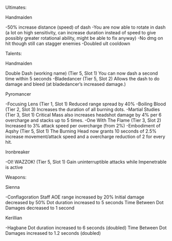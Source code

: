Ultimates:

Handmaiden

-50% increase distance (speed) of dash 
-You are now able to rotate in dash (a lot on high sensitivity, can increase duration instead of speed to give possibly greater rotational ability, might be able to fix anyway) 
-No dmg on hit though still can stagger enemies
-Doubled ult cooldown

Talents:

Handmaiden

Double Dash (working name) (Tier 5, Slot 1)
You can now dash a second time within 5 seconds
-Bladedancer (Tier 5, Slot 2)
Allows the dash to do damage and bleed (at bladedancer’s increased damage.)


Pyromancer

-Focusing Lens (Tier 1, Slot 1)
Reduced range spread by 40%
-Boiling Blood (Tier 2, Slot 3)
Increases the duration of all burning dots.
-Martial Studies (Tier 3, Slot 1)
Critical Mass also increases headshot damage by 4% per 6 overcharge and stacks up to 5 times.
-One With The Flame (Tier 3, Slot 2)
Increased to 3% attack speed per overcharge (from 2%)
-Embodiment of Aqshy (Tier 5, Slot 1)
The Burning Head now grants 10 seconds of 2.5% increase movement/attack speed and a overcharge reduction of 2 for every hit.


Ironbreaker

-OI! WAZZOK! (Tier 5, Slot 1)
Gain uninterruptible attacks while Impenetrable is active

Weapons:

Sienna

-Conflagoration Staff
AOE range increased by 20% 
Initial damage decreased by 50% 
Dot duration increased to 5 seconds 
Time Between Dot Damages decreased to 1 second 


Kerillian

-Hagbane
Dot duration increased to 6 seconds (doubled)
Time Between Dot Damages increased to 1.2 seconds (doubled)

